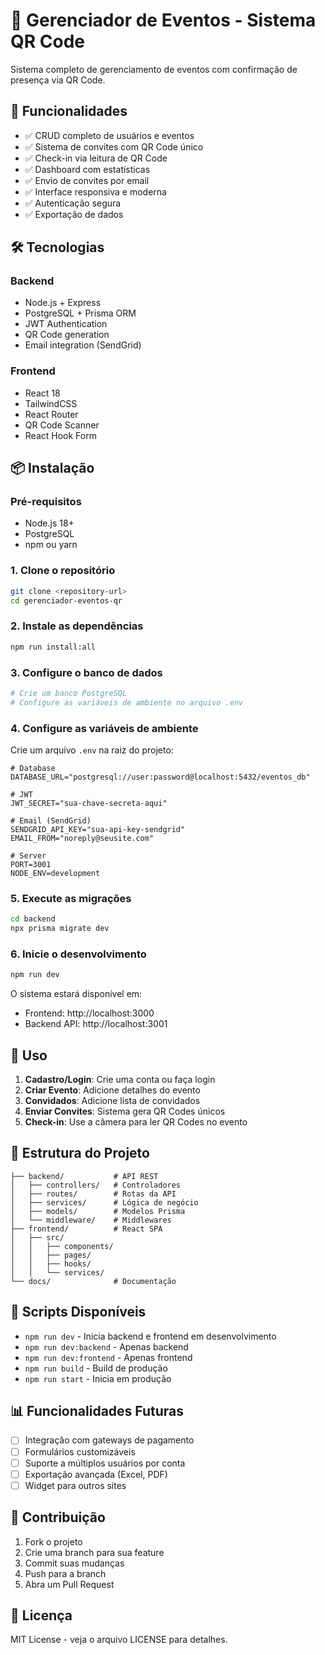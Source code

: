 # 🎉 Gerenciador de Eventos - Sistema QR Code

Sistema completo de gerenciamento de eventos com confirmação de presença via QR Code.

## 🚀 Funcionalidades

- ✅ CRUD completo de usuários e eventos
- ✅ Sistema de convites com QR Code único
- ✅ Check-in via leitura de QR Code
- ✅ Dashboard com estatísticas
- ✅ Envio de convites por email
- ✅ Interface responsiva e moderna
- ✅ Autenticação segura
- ✅ Exportação de dados

## 🛠️ Tecnologias

### Backend
- Node.js + Express
- PostgreSQL + Prisma ORM
- JWT Authentication
- QR Code generation
- Email integration (SendGrid)

### Frontend
- React 18
- TailwindCSS
- React Router
- QR Code Scanner
- React Hook Form

## 📦 Instalação

### Pré-requisitos
- Node.js 18+
- PostgreSQL
- npm ou yarn

### 1. Clone o repositório
```bash
git clone <repository-url>
cd gerenciador-eventos-qr
```

### 2. Instale as dependências
```bash
npm run install:all
```

### 3. Configure o banco de dados
```bash
# Crie um banco PostgreSQL
# Configure as variáveis de ambiente no arquivo .env
```

### 4. Configure as variáveis de ambiente
Crie um arquivo `.env` na raiz do projeto:
```env
# Database
DATABASE_URL="postgresql://user:password@localhost:5432/eventos_db"

# JWT
JWT_SECRET="sua-chave-secreta-aqui"

# Email (SendGrid)
SENDGRID_API_KEY="sua-api-key-sendgrid"
EMAIL_FROM="noreply@seusite.com"

# Server
PORT=3001
NODE_ENV=development
```

### 5. Execute as migrações
```bash
cd backend
npx prisma migrate dev
```

### 6. Inicie o desenvolvimento
```bash
npm run dev
```

O sistema estará disponível em:
- Frontend: http://localhost:3000
- Backend API: http://localhost:3001

## 📱 Uso

1. **Cadastro/Login**: Crie uma conta ou faça login
2. **Criar Evento**: Adicione detalhes do evento
3. **Convidados**: Adicione lista de convidados
4. **Enviar Convites**: Sistema gera QR Codes únicos
5. **Check-in**: Use a câmera para ler QR Codes no evento

## 🎯 Estrutura do Projeto

```
├── backend/           # API REST
│   ├── controllers/   # Controladores
│   ├── routes/        # Rotas da API
│   ├── services/      # Lógica de negócio
│   ├── models/        # Modelos Prisma
│   └── middleware/    # Middlewares
├── frontend/          # React SPA
│   ├── src/
│   │   ├── components/
│   │   ├── pages/
│   │   ├── hooks/
│   │   └── services/
└── docs/              # Documentação
```

## 🔧 Scripts Disponíveis

- `npm run dev` - Inicia backend e frontend em desenvolvimento
- `npm run dev:backend` - Apenas backend
- `npm run dev:frontend` - Apenas frontend
- `npm run build` - Build de produção
- `npm run start` - Inicia em produção

## 📊 Funcionalidades Futuras

- [ ] Integração com gateways de pagamento
- [ ] Formulários customizáveis
- [ ] Suporte a múltiplos usuários por conta
- [ ] Exportação avançada (Excel, PDF)
- [ ] Widget para outros sites

## 🤝 Contribuição

1. Fork o projeto
2. Crie uma branch para sua feature
3. Commit suas mudanças
4. Push para a branch
5. Abra um Pull Request

## 📄 Licença

MIT License - veja o arquivo LICENSE para detalhes. 